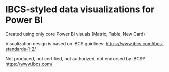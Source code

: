 # IBCS-styled data visualizations for Power BI

Created using only core Power BI visuals (Matrix, Table, New Card)

Visualization design is based on IBCS guidlines: https://www.ibcs.com/ibcs-standards-1-2/

Not produced, not certified, not authorized, not endorsed by IBCS® https://www.ibcs.com/
